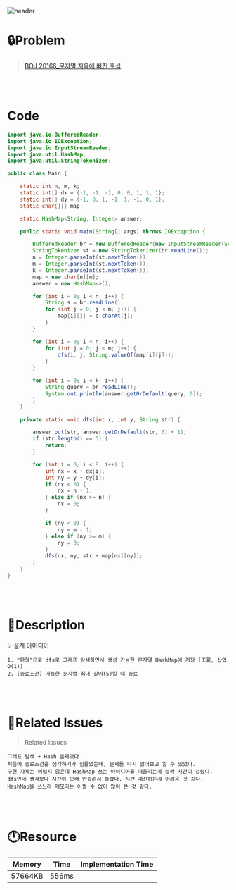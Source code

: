 ![header](https://capsule-render.vercel.app/api?type=waving&height=200&color=0:B2E6FF,100:FFB2D6&text=BOJ%2020166&fontColor=FFFFFF&fontAlign=80&fontAlignY=35&fontSize=50)

# **🔒Problem**

> [BOJ 20166_문자열 지옥에 빠진 호석](https://www.acmicpc.net/problem/20166)

<br>
<br>

# **Code**

```java
import java.io.BufferedReader;
import java.io.IOException;
import java.io.InputStreamReader;
import java.util.HashMap;
import java.util.StringTokenizer;

public class Main {

    static int n, m, k;
    static int[] dx = {-1, -1, -1, 0, 0, 1, 1, 1};
    static int[] dy = {-1, 0, 1, -1, 1, -1, 0, 1};
    static char[][] map;

    static HashMap<String, Integer> answer;

    public static void main(String[] args) throws IOException {

        BufferedReader br = new BufferedReader(new InputStreamReader(System.in));
        StringTokenizer st = new StringTokenizer(br.readLine());
        n = Integer.parseInt(st.nextToken());
        m = Integer.parseInt(st.nextToken());
        k = Integer.parseInt(st.nextToken());
        map = new char[n][m];
        answer = new HashMap<>();

        for (int i = 0; i < n; i++) {
            String s = br.readLine();
            for (int j = 0; j < m; j++) {
                map[i][j] = s.charAt(j);
            }
        }

        for (int i = 0; i < n; i++) {
            for (int j = 0; j < m; j++) {
                dfs(i, j, String.valueOf(map[i][j]));
            }
        }

        for (int i = 0; i < k; i++) {
            String query = br.readLine();
            System.out.println(answer.getOrDefault(query, 0));
        }
    }

    private static void dfs(int x, int y, String str) {

        answer.put(str, answer.getOrDefault(str, 0) + 1);
        if (str.length() == 5) {
            return;
        }

        for (int i = 0; i < 8; i++) {
            int nx = x + dx[i];
            int ny = y + dy[i];
            if (nx < 0) {
                nx = n - 1;
            } else if (nx >= n) {
                nx = 0;
            }

            if (ny < 0) {
                ny = m - 1;
            } else if (ny >= m) {
                ny = 0;
            }
            dfs(nx, ny, str + map[nx][ny]);
        }
    }
}

```

<br>
<br>

# **🔑Description**


<aside>
💡 설계 아이디어
    
    1. "환형"으로 dfs로 그래프 탐색하면서 생성 가능한 문자열 HashMap에 저장 (조회, 삽입 O(1))
    2. (종료조건) 가능한 문자열 최대 길이(5)일 때 종료

</aside>

<br>
<br>

# **📑Related Issues**

> Related Issues
<aside>

    그래프 탐색 + Hash 문제였다
    처음에 종료조건을 생각하기가 힘들었는데, 문제를 다시 읽어보고 알 수 있었다.
    구현 자체는 어렵지 않은데 HashMap 쓰는 아이디어를 떠올리는게 살짝 시간이 걸렸다.
    dfs인데 생각보다 시간이 오래 안걸려서 놀랬다. 시간 계산하는게 어려운 것 같다.
    HashMap을 쓰느라 메모리는 어쩔 수 없이 많이 쓴 것 같다.

</aside>

<br>
<br>

# **🕛Resource**

| Memory | Time  | Implementation Time |
| -- |-------|---------------------|
| 57664KB | 556ms |  |
